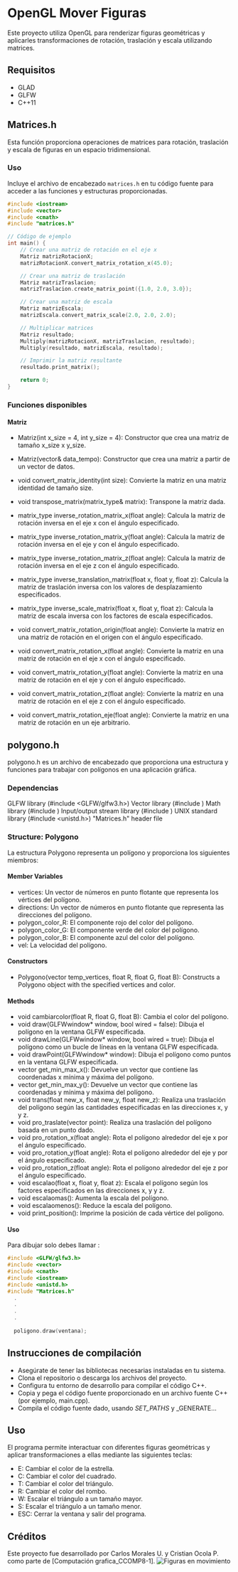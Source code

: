 # OpenGL Mover Figuras
Este proyecto utiliza OpenGL para renderizar figuras geométricas y aplicarles transformaciones de rotación, traslación y escala utilizando matrices.

## Requisitos
* GLAD
* GLFW
* C++11
## Matrices.h

Esta función proporciona operaciones de matrices para rotación, traslación y escala de figuras en un espacio tridimensional.

### Uso

Incluye el archivo de encabezado `matrices.h` en tu código fuente para acceder a las funciones y estructuras proporcionadas.

```cpp
#include <iostream>
#include <vector>
#include <cmath>
#include "matrices.h"

// Código de ejemplo
int main() {
    // Crear una matriz de rotación en el eje x
    Matriz matrizRotacionX;
    matrizRotacionX.convert_matrix_rotation_x(45.0);

    // Crear una matriz de traslación
    Matriz matrizTraslacion;
    matrizTraslacion.create_matrix_point({1.0, 2.0, 3.0});

    // Crear una matriz de escala
    Matriz matrizEscala;
    matrizEscala.convert_matrix_scale(2.0, 2.0, 2.0);

    // Multiplicar matrices
    Matriz resultado;
    Multiply(matrizRotacionX, matrizTraslacion, resultado);
    Multiply(resultado, matrizEscala, resultado);

    // Imprimir la matriz resultante
    resultado.print_matrix();

    return 0;
}
```
### Funciones disponibles
#### Matriz
* Matriz(int x_size = 4, int y_size = 4): Constructor que crea una matriz de tamaño x_size x y_size.

* Matriz(vector<float>& data_tempo): Constructor que crea una matriz a partir de un vector de datos.

* void convert_matrix_identity(int size): Convierte la matriz en una matriz identidad de tamaño size.

* void transpose_matrix(matrix_type& matrix): Transpone la matriz dada.

* matrix_type inverse_rotation_matrix_x(float angle): Calcula la matriz de rotación inversa en el eje x con el ángulo especificado.

* matrix_type inverse_rotation_matrix_y(float angle): Calcula la matriz de rotación inversa en el eje y con el ángulo especificado.

* matrix_type inverse_rotation_matrix_z(float angle): Calcula la matriz de rotación inversa en el eje z con el ángulo especificado.

* matrix_type inverse_translation_matrix(float x, float y, float z): Calcula la matriz de traslación inversa con los valores de desplazamiento especificados.

* matrix_type inverse_scale_matrix(float x, float y, float z): Calcula la matriz de escala inversa con los factores de escala especificados.

* void convert_matrix_rotation_origin(float angle): Convierte la matriz en una matriz de rotación en el origen con el ángulo especificado.

* void convert_matrix_rotation_x(float angle): Convierte la matriz en una matriz de rotación en el eje x con el ángulo especificado.

* void convert_matrix_rotation_y(float angle): Convierte la matriz en una matriz de rotación en el eje y con el ángulo especificado.

* void convert_matrix_rotation_z(float angle): Convierte la matriz en una matriz de rotación en el eje z con el ángulo especificado.

* void convert_matrix_rotation_eje(float angle): Convierte la matriz en una matriz de rotación en un eje arbitrario.
  
  
## polygono.h
polygono.h es un archivo de encabezado que proporciona una estructura y funciones para trabajar con polígonos en una aplicación gráfica.

### Dependencias
GLFW library (#include <GLFW/glfw3.h>)
Vector library (#include <vector>)
Math library (#include <cmath>)
Input/output stream library (#include <iostream>)
UNIX standard library (#include <unistd.h>)
"Matrices.h" header file
  
### Structure: Polygono
La estructura Polygono representa un polígono y proporciona los siguientes miembros:

#### Member Variables
* vertices: Un vector de números en punto flotante que representa los vértices del polígono.
* directions: Un vector de números en punto flotante que representa las direcciones del polígono.
* polygon_color_R: El componente rojo del color del polígono.
* polygon_color_G: El componente verde del color del polígono.
* polygon_color_B: El componente azul del color del polígono.
* vel: La velocidad del polígono.
  
#### Constructors
- Polygono(vector<float> temp_vertices, float R, float G, float B): Constructs a Polygono object with the specified vertices and color.
  
#### Methods
* void cambiarcolor(float R, float G, float B): Cambia el color del polígono.
* void draw(GLFWwindow* window, bool wired = false): Dibuja el polígono en la ventana GLFW especificada.
* void drawLine(GLFWwindow* window, bool wired = true): Dibuja el polígono como un bucle de líneas en la ventana GLFW especificada.
* void drawPoint(GLFWwindow* window): Dibuja el polígono como puntos en la ventana GLFW especificada.
* vector<float> get_min_max_x(): Devuelve un vector que contiene las coordenadas x mínima y máxima del polígono.
* vector<float> get_min_max_y(): Devuelve un vector que contiene las coordenadas y mínima y máxima del polígono.
* void trans(float new_x, float new_y, float new_z): Realiza una traslación del polígono según las cantidades especificadas en las direcciones x, y y z.
* void pro_traslate(vector<float> point): Realiza una traslación del polígono basada en un punto dado.
* void pro_rotation_x(float angle): Rota el polígono alrededor del eje x por el ángulo especificado.
* void pro_rotation_y(float angle): Rota el polígono alrededor del eje y por el ángulo especificado.
* void pro_rotation_z(float angle): Rota el polígono alrededor del eje z por el ángulo especificado.
* void escalao(float x, float y, float z): Escala el polígono según los factores especificados en las direcciones x, y y z.
* void escalaomas(): Aumenta la escala del polígono.
* void escalaomenos(): Reduce la escala del polígono.
* void print_position(): Imprime la posición de cada vértice del polígono.

#### Uso
Para dibujar solo debes llamar :
```cpp
#include <GLFW/glfw3.h>
#include <vector>
#include <cmath>
#include <iostream>
#include <unistd.h>
#include "Matrices.h"
  .
  .
  .
  .
  
  poligono.draw(ventana);
```


## Instrucciones de compilación
* Asegúrate de tener las bibliotecas necesarias instaladas en tu sistema.
* Clona el repositorio o descarga los archivos del proyecto.
* Configura tu entorno de desarrollo para compilar el código C++.
* Copia y pega el código fuente proporcionado en un archivo fuente C++ (por ejemplo, main.cpp).
* Compila el código fuente dado, usando _SET_PATHS_ y _GENERATE...
## Uso
El programa permite interactuar con diferentes figuras geométricas y aplicar transformaciones a ellas mediante las siguientes teclas:

* E: Cambiar el color de la estrella.
* C: Cambiar el color del cuadrado.
* T: Cambiar el color del triángulo.
* R: Cambiar el color del rombo.
* W: Escalar el triángulo a un tamaño mayor.
* S: Escalar el triángulo a un tamaño menor.
* ESC: Cerrar la ventana y salir del programa.
## Créditos
Este proyecto fue desarrollado por Carlos Morales U. y Cristian Ocola P. como parte de [Computación grafica_CCOMP8-1].
![Figuras en movimiento](./imagen.jpg)
